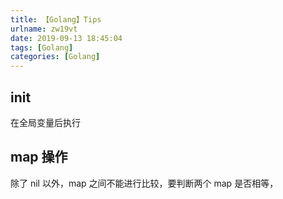 ```yaml
---
title: 【Golang】Tips
urlname: zw19vt
date: 2019-09-13 18:45:04
tags: [Golang]
categories: [Golang]
---
```


## init

在全局变量后执行

## map 操作

除了 nil 以外，map 之间不能进行比较，要判断两个 map 是否相等，
